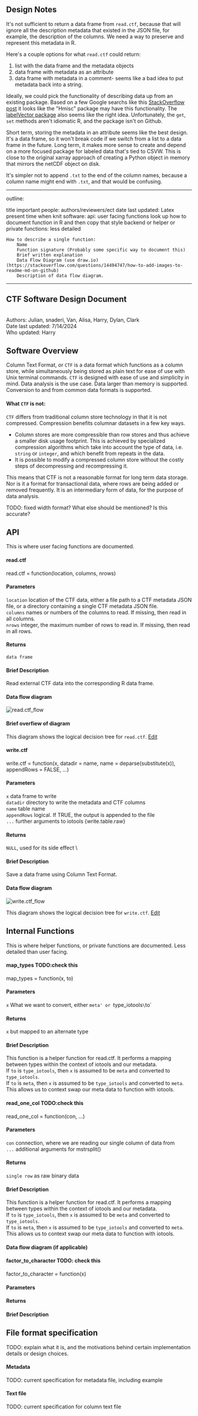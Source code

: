 ## Design Notes

It's not sufficient to return a data frame from `read.ctf`, because that will ignore all the description metadata that existed in the JSON file, for example, the description of the columns.
We need a way to preserve and represent this metadata in R.

Here's a couple options for what `read.ctf` could return:

1. list with the data frame and the metadata objects
2. data frame with metadata as an attribute
3. data frame with metadata in a comment- seems like a bad idea to put metadata back into a string.

Ideally, we could pick the functionality of describing data up from an existing package.
Based on a few Google searchs like this [StackOverflow post](https://stackoverflow.com/questions/11348320/is-there-a-standard-way-to-document-data-frames?noredirect=1&lq=1) it looks like the "Hmisc" package may have this functionality.
The [labelVector package](https://cran.r-project.org/package=labelVector) also seems like the right idea.
Unfortunately, the `get`, `set` methods aren't idiomatic R, and the package isn't on Github.

Short term, storing the metadata in an attribute seems like the best design.
It's a data frame, so it won't break code if we switch from a list to a data frame in the future.
Long term, it makes more sense to create and depend on a more focused package for labeled data that's tied to CSVW.
This is close to the original xarray approach of creating a Python object in memory that mirrors the netCDF object on disk.

It's simpler not to append `.txt` to the end of the column names, because a column name might end with `.txt`, and that would be confusing.

---
outline:

title
important people: authors/reviewers/ect
date last updated: Latex present time when knit
software:
	api: user facing functions
		look up how to document function in R and then copy that style
	backend or helper or private functions: less detailed
	
	How to describe a single function:
		Name
		Function signature (Probably some specific way to document this)
		Brief written explanation
		Data Flow Diagram (use draw.io) (https://stackoverflow.com/questions/14494747/how-to-add-images-to-readme-md-on-github)
		Description of data flow diagram.

---

## CTF Software Design Document
\
Authors: Julian, snaderi, Van, Alisa, Harry, Dylan, Clark \
Date last updated: 7/14/2024 \
Who updated: Harry

## Software Overview

Column Text Format, or `CTF` is a data format which functions as a column store, while simultaneously being stored as plain text for ease of use with Unix terminal commands. `CTF` is designed with ease of use and simplicity in mind. Data analysis is the use case. Data larger than memory is supported. Conversion to and from common data formats is supported.

#### What `CTF` is not: 

`CTF` differs from traditional column store technology in that it is not compressed. Compression benefits columnar datasets in a few key ways. 
- Column stores are more compressible than row stores and thus achieve a smaller disk usage footprint. This is achieved by specialized compression algorithms which take into account the type of data, i.e. `string` or `integer`, and which benefit from repeats in the data. 
- It is possible to modify a compressed column store without the costly steps of decompressing and recompressing it.

This means that CTF is not a reasonable format for long term data storage. Nor is it a format for transactional data, where rows are being added or removed frequently. It is an intermediary form of data, for the purpose of data analysis.

TODO: fixed width format? What else should be mentioned? Is this accurate?

## API

This is where user facing functions are documented. 

#### read.ctf
read.ctf = function(location, columns, nrows)

#### Parameters

`location` location of the CTF data, either a file path to a CTF metadata JSON file, or a directory containing a single CTF metadata JSON file. \
`columns` names or numbers of the columns to read. If missing, then read in all columns. \
`nrows` integer, the maximum number of rows to read in. If missing, then read in all rows. 

#### Returns
`data frame`

#### Brief Description

Read external CTF data into the corresponding R data frame.

#### Data flow diagram

![read.ctf_flow](file://read.ctf_flow.png)

#### Brief overfiew of diagram

This diagram shows the logical decision tree for `read.ctf`.
[Edit](https://app.diagrams.net/?tags=%7B%7D&lightbox=1&highlight=0000ff&edit=_blank&layers=1&nav=1&title=read.ctf.drawio#R%3Cmxfile%3E%3Cdiagram%20name%3D%22Page-1%22%20id%3D%22zPxkarRjumX2kYX-f9Hx%22%3E7VlNU9swEP01mZ7IWP5IzJUQaGfaTju0BY7CVmyBrQ2yTJz%2B%2BkqxHEe2CaYTEhg4RVqtpPW%2B3aeVMnAmaXHO8Tz%2BBiFJBrYVFgPndGDbyHVc%2BaMky1Iy9u1SEHEaaqVacEH%2FEi20tDSnIckMRQGQCDo3hQEwRgJhyDDnsDDVZpCYu85xRFqCiwAnbeklDUVcSn3PquWfCY3iamdk6ZEbHNxFHHKm92PASDmS4moZrZrFOITFhsiZDpwJBxBlKy0mJFFurTxWzjt7ZHRtMidM9JmQ3ftTfJ3%2B9O7O7T%2Fz7%2FdHX35fHWncMrGsXEFC6RndBS5iiIDhZFpLT1afS9SqluzVOl8B5lKIpPCWCLHUMONcgBTFIk30qDSYL6%2FU%2FKFXda%2F1cqvOaWH0lrpX2qoMfNQFWpRBzgOy5bt1eArMIyK26DlroGTsE0iJtEfO4yTBgj6YdmAdhNFar0ZDNjQgzwBHG%2FmAk1zvNLBHiTT3JKQPshmp5gSvFuIEh8NAzCoNueGGUse8BAL5CcB6TwggyVOW9dZnq7TU8hve1GzOb4ShGWSLmApyMccrTBeSg8yA0n4iXJBie2i0oawmeOWMpUlMi5oNUJXI8QYTjKwXwn7Uwp7BO81Vp2euelsBPrKGyLWPO1Hunc569R9A5UfUKjCbZdK0JuZrI%2F4%2FDPxWGCzlOXnQODCioA6K1xMH46fiYOSOkRkH3muPA6cVBzV%2FWzRTpZHifiukXNZHoAnIINQY0ps82wuZVkxZudfpYFPUwaZr4c7p9Pgjj0ye3EUe%2BZ4%2F2mkeFZ0TXi6rvCezCqtKnggcYqGaw9tMjR0yteyhWanYxx3JZXn7TC6EPooVI2l6JBeyumF%2BMycSah9J75dSe6Nuv3HUxy3QM5LIikPip15n9A3RIgXNxGF5snmhO3wNUi28%2FT5POAf%2BzEu5XJThVGWfFQL7JMrnpyDewe0b7Qkts2K0%2FUPfv1H78UU9sShPl%2B8aFqh6uzP6ZTKCgqKsGWZcQnNwDzt%2BIx%2B8cVVIbPrY7fCx572Uj73XVCSg%2FR0XyO15XjzypLGf58fKyl3y1UZ9zUCUi1OVPZNfZ2%2BGrRpk5XodZOXshqxkt%2F6HoDzE639gnOk%2F%3C%2Fdiagram%3E%3C%2Fmxfile%3E)

#### write.ctf
write.ctf = function(x, datadir = name, name = deparse(substitute(x)), appendRows = FALSE, ...)

#### Parameters

`x` data frame to write \
`datadir` directory to write the metadata and CTF columns \
`name` table name \
`appendRows` logical. If TRUE, the output is appended to the file \
`...` further arguments to iotools {write.table.raw}

#### Returns
`NULL`, used for its side effect \

#### Brief Description

Save a data frame using Column Text Format.

#### Data flow diagram

![write.ctf_flow](file://write.ctf_flow.png)

This diagram shows the logical decision tree for `write.ctf`.
[Edit](https://app.diagrams.net/?tags=%7B%7D&lightbox=1&highlight=0000ff&edit=_blank&layers=1&nav=1&title=Untitled%20Diagram.drawio.png#R%3Cmxfile%3E%3Cdiagram%20id%3D%22C5RBs43oDa-KdzZeNtuy%22%20name%3D%22Page-1%22%3E7Vtbd9o4EP41nNM%2BJMfGN3gMBJLdTXp2G7JJnnqELYw3tsXaIkB%2BfSUs%2BSIZsAkmpM1La4nxWNJ8M%2FPN2Glp%2FWB5FYHZ9BY50G%2B1FWfZ0i5b7baqazr5j86skhmr004m3MhzmFA2cee9QjapsNm558C4IIgR8rE3K07aKAyhjQtzIIrQoig2QX7xqTPgQmnizga%2BPPvgOXiazHbaVjZ%2FDT13yp%2Bsmt3klwBwYbaTeAoctMhNaYOW1o8QwslVsOxDnx4eP5eHP1YP%2Fs2zefXnP%2FH%2F4L731%2Bjbv2eJsmGdW9ItRDDEh1XNbPkC%2FDk7L7ZXvOIHGKF56ECqRGlpvSkOfHKpksv%2FIMYrZnAwx4hMoQhPkYtC4N8gNGNyExRiJqbSMQydC2pYMh77yH5Opoae77NnkBGT75BRjCP0nNqOKkgNQYV9MIZ%2BD9jP7nqhfeSjiPwUohBSVQ4BA9tLtrhBNksehqPVI1V2bvDhU7oQMrhcFkYrNqpoE2a7GM0jG26R05hrgMiF2%2FSZiRzdVw7fzOJXEAWQLJIIRNAH2HspOgFgvuSmcuxWYg%2BwygnMkBfiOKf5bzpBBFhY0Lh3s6BgFqBHLhKFfJRbWTa1hmcNqGolUDV9clY9x3shly697IO1okXkYXhu4wkXIU%2FMSZXcuKws6QAMHC%2BqLB%2BCAFYWBrMZQf93GvXYj%2BNIFBeVbPRX6iuLKTmJuxlYg29BQnzRh%2FO%2BSYzdc30QxwzhOxyvngO8wAjD5VbIcmwVocWj7yIL3iqfm%2BYCd0fZjPEcMOvjTpdw9wTj3y1KHjjamRWjHQ8zO8Mdw86Zcq5bBfhwDfXiYRbwuAiaTGKy1ByY6sZMXdWLK2sfIWgaEni%2FIQm7u83%2FsdG99PAjV0uun7JkT0ZZeqeDhrJ7VbxbteFuWAKszk4H8WpHOT7iTQnxacJWiIljsmBtKIfvKQrG83h3wizgjqJ6CALPpxu8hv4LxJ4NStIq8D03JAObwAlG5YAmj%2FRCl4zMbDRaOxBJQc2lW87duJE6JflWOWa%2BtSQD2hEEmHAoJYQLWol6ESkUEXvUr0R9UmLDHaZbkfzoTRmjUyV%2FfOzscCIVYj43PP547T6OFuDH5BbejtxbjJ6uuVwdKtRtG8fKDXKJKMSVlIlxHUnSZHdtU6QIirqCouTkJEW1a1rxOeoRslVX8q%2By4uIXJ2gHJlscaLuri3ZFl2q8ljgUnPgKy9lPMMOrT%2FJT6DWYQk1mvTf74Zjc3ua6jyGns%2FTYCpyoYqfJpQAmGwVRuFZhgoBaOxzHsy29JknNl9yTGb%2F%2B%2Btu2rgxD4G%2BWIcNJK4GTdQA4lZMGmcCVGHGdcypZqG4mKs01JTkpZ1dervPr6uW6EMf3SynbuNdOjtbZRcnaAh%2FrnlBGKd0RX8xhO0j7wOJNLPz9oZGYehs2FLGV0z4lvlGODjlbbUDHDWWARYtKvIAGWkIh%2FAv2Q%2BA5TgIeGHuvYLzWR23KqDxRbvRaxmVqZSlSp6%2BV2c2t9Ezz9t8C%2FI32Us5VXRE7b28zF2%2FIqOUxonlryq6%2B7fUXPVoMvHBj6pBfzo2GlKoQBVX5QFViutH81dx8c3NMEzyyrCFTltBT0njwjF7pNWiM0ezL17pcEJKCL9qP%2BWVYYPbt780o869AlfUOleHFzd3gSLSyKSipAjc0tBJuWNbbaw5Kcqc1OXsaw5LjJ0m4UGYwD0b2PICs23JyB23qxYO2lIpNVLMxEi5nyUN0eY5Iok6Rk3eqEi99F%2FFS9Xa3ABlVO0gm14VPGQyxBXqgzqUhvGfTu4aA2VznMrt7VbqtBumFnLo%2BS4l9EK3tArTU9jfehufmsVGpTVHCDEbf7wd0sDc1eG%2BGKb4mSWNGPlvpegkt0BpLV%2FJHI5%2Fp6u19Ar2id1u7vNssAGa%2FJkHdFGMJL8fMbZ9yHDNwqPL3Hp9JZS%2FcqTuBZ2hWEXtnb%2B1Q8TK7K6BLfL2ygSgdFWjyd6A28ufBuuZNvjoOALanp5diDJGGVn3J1Vzlqcql53t1MTIjOrTYDRHmlvzgDQdNL%2FauTOPd62D5a4dT6F15IflnHsMPbm%2BhCEyJZQPmJsPsz56SAJv98Zg2%2BAk%3D%3C%2Fdiagram%3E%3C%2Fmxfile%3E) 

## Internal Functions

This is where helper functions, or private functions are documented. Less detailed than user facing.

#### map_types TODO:check this
map_types = function(x, to)

#### Parameters

`x` What we want to convert, either `meta' or `type_iotools` \
`to` 

#### Returns
`x` but mapped to an alternate type

#### Brief Description

This function is a helper function for read.ctf. It performs a mapping between types within the context of iotools and our metadata. \
If `to` is `type_iotools`, then `x` is assumed to be `meta` and converted to `type_iotools`. \
If `to` is `meta`, then `x` is assumed to be `type_iotools` and converted to `meta`. \
This allows us to context swap our meta data to function with iotools.

#### read_one_col TODO:check this
read_one_col = function(con, ...)

#### Parameters

`con` connection, where we are reading our single column of data from \
`...` additional arguments for mstrsplit()

#### Returns
`single row` as raw binary data

#### Brief Description

This function is a helper function for read.ctf. It performs a mapping between types within the context of iotools and our metadata. \
If `to` is `type_iotools`, then `x` is assumed to be `meta` and converted to `type_iotools`. \
If `to` is `meta`, then `x` is assumed to be `type_iotools` and converted to `meta`. \
This allows us to context swap our meta data to function with iotools.

#### Data flow diagram (if applicable)

#### factor_to_character TODO: check this
factor_to_character = function(x)

#### Parameters

#### Returns

#### Brief Description

## File format specification

TODO: explain what it is, and the motivations behind certain implementation details or design choices.

#### Metadata

TODO: current specification for metadata file, including example

#### Text file

TODO: current specification for column text file

	
	
	
	
	
	
	
	
	
	
	
	
	
	
	
	
	
	
	
	
	
	
	
	
	
	
	
	
	
	
	
	
	
	
	
	
	
	
	
	
	
	